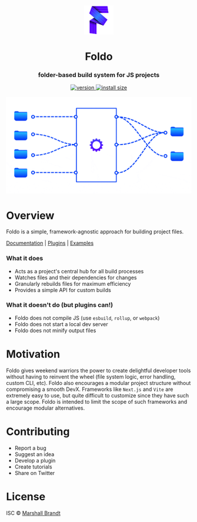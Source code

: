<div align="center">
  <img src="https://github.com/foldo/foldo/raw/main/meta/foldo.png" alt="Foldo" width="80" />
</div>

<h1 align="center">Foldo</h1>
<h3 align="center">folder-based build system for JS projects</h3>
<div align="center">
  <a href="https://npmjs.org/package/foldo">
    <img src="https://badgen.net/npm/v/foldo/?color=42D" alt="version" />
  </a>
  <a href="https://packagephobia.com/result?p=foldo">
    <img src="https://badgen.net/packagephobia/install/foldo/?color=27D" alt="install size" />
  </a>
</div>
<br/>
<div align="center">
  <img src="https://github.com/foldo/foldo/raw/main/meta/build.gif" alt="How Foldo works" width=600 />
</div>

# Overview

Foldo is a simple, framework-agnostic approach for building project files.

[Documentation](https://foldo.dev) | [Plugins](https://github.com/foldo/plugins) | [Examples](https://github.com/foldo/examples)

### What it does
- Acts as a project's central hub for all build processes
- Watches files and their dependencies for changes
- Granularly rebuilds files for maximum efficiency
- Provides a simple API for custom builds

### What it doesn't do (but plugins can!)
- Foldo does not compile JS (use `esbuild`, `rollup`, or `webpack`)
- Foldo does not start a local dev server
- Foldo does not minify output files

# Motivation

Foldo gives weekend warriors the power to create delightful developer tools without having to reinvent the wheel (file system logic, error handling, custom CLI, etc). Foldo also encourages a modular project structure without compromising a smooth DevX. Frameworks like `Next.js` and `Vite` are extremely easy to use, but quite difficult to customize since they have such a large scope. Foldo is intended to limit the scope of such frameworks and encourage modular alternatives.

# Contributing

- Report a bug
- Suggest an idea
- Develop a plugin
- Create tutorials
- Share on Twitter

# License

ISC © [Marshall Brandt](https://m4r.sh)